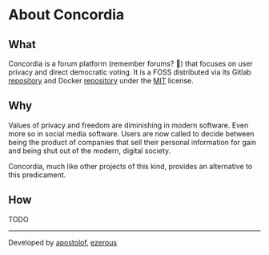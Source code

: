 # About Concordia

## What

Concordia is a forum platform (remember forums? 🤩) that focuses on user privacy and direct democratic voting. It is a
FOSS distributed via its Gitlab [repository][concordia-repository] and Docker [repository][concordia-docker-hub] under
the [MIT][concordia-license] license.

## Why

Values of privacy and freedom are diminishing in modern software. Even more so in social media software. Users are now
called to decide between being the product of companies that sell their personal information for gain and being shut out
of the modern, digital society.

Concordia, much like other projects of this kind, provides an alternative to this predicament.

## How

TODO

--- 

Developed by [apostolof][devs-apostolof-profile], [ezerous][devs-ezerous-profile]

[concordia-repository]: https://gitlab.com/ecentrics/apella
[concordia-docker-hub]: https://hub.docker.com/repository/docker/ecentrics/apella-app
[concordia-license]: https://gitlab.com/ecentrics/apella/-/blob/master/LICENSE.md
[devs-apostolof-profile]: https://gitlab.com/Apostolof
[devs-ezerous-profile]: https://gitlab.com/Ezerous
